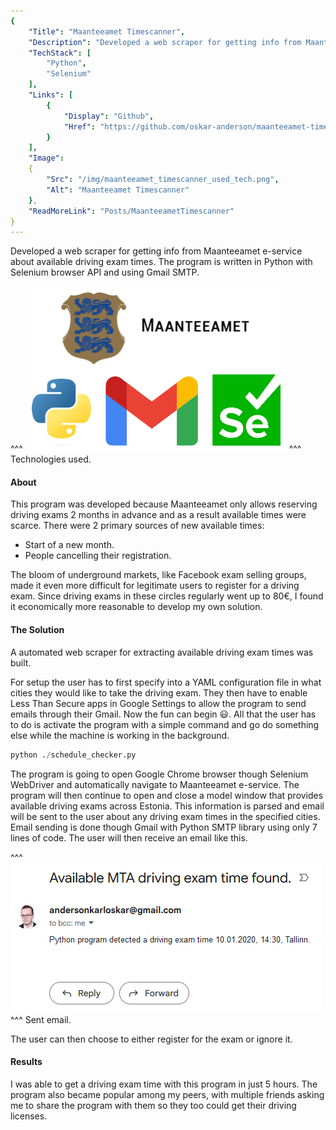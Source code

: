 ```yaml
---
{
    "Title": "Maanteeamet Timescanner",
    "Description": "Developed a web scraper for getting info from Maanteeamet e-service about available driving exam times.",
    "TechStack": [ 
        "Python", 
        "Selenium"
    ],
    "Links": [
        {
            "Display": "Github",
            "Href": "https://github.com/oskar-anderson/maanteeamet-timescanner"
        }
    ],
    "Image":
    {
        "Src": "/img/maanteeamet_timescanner_used_tech.png",
        "Alt": "Maanteeamet Timescanner"
    },
    "ReadMoreLink": "Posts/MaanteeametTimescanner"
}
---
```

Developed a web scraper for getting info from Maanteeamet e-service about available driving exam times.
The program is written in Python with Selenium browser API and using Gmail SMTP.

^^^
![Used technologies](../img/maanteeamet_timescanner_used_tech.png)
^^^ Technologies used.

#### About

This program was developed because Maanteeamet only allows reserving driving exams 2 months in advance and as a result available times were scarce.
There were 2 primary sources of new available times:

* Start of a new month.
* People cancelling their registration.

The bloom of underground markets, like Facebook exam selling groups, made it even more difficult for legitimate users to register for a driving exam.
Since driving exams in these circles regularly went up to 80€, I found it economically more reasonable to develop my own solution.

#### The Solution

A automated web scraper for extracting available driving exam times was built.

For setup the user has to first specify into a YAML configuration file in what cities they would like to take the driving exam.
They then have to enable Less Than Secure apps in Google Settings to allow the program to send emails through their Gmail. 
Now the fun can begin 😃. 
All that the user has to do is activate the program with a simple command and go do something else while the machine is working in the background.

```python
python ./schedule_checker.py
```

The program is going to open Google Chrome browser though Selenium WebDriver and automatically navigate to Maanteeamet e-service.
The program will then continue to open and close a model window that provides available driving exams across Estonia.
This information is parsed and email will be sent to the user about any driving exam times in the specified cities.
Email sending is done though Gmail with Python SMTP library using only 7 lines of code.
The user will then receive an email like this.

^^^
![Sent email](../img/available-MTA-driving-exam-time-found.png)
^^^ Sent email.

The user can then choose to either register for the exam or ignore it.

#### Results

I was able to get a driving exam time with this program in just 5 hours.
The program also became popular among my peers, with multiple friends asking me to share the program with them so they too could get their driving licenses.
